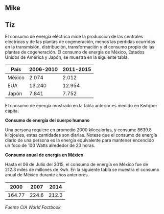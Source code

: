 ## Mike

## Tiz
El consumo de energía eléctrica mide la producción de las centrales eléctricas y de las plantas de cogeneración, menos
las pérdidas ocurridas en la transmisión, distribución, transformación y el consumo propio de las plantas de cogeneración.
El consumo de energía de México, Estados Unidos de América y Japón, se muestra en la siguiente tabla.

|  País |  2006-2010 |  2011-2015 |
|---|---|---|
| México  | 2.074  |  2.012 |
| EUA  | 13.240  |  12.954 |
| Japón  |  7.841 | 7.752 |

El consumo de energía mostrado en la tabla anterior es medido en Kwh/per cápita.

**Consumo de energía del cuerpo humano**

Una persona requiere en promedio 2000 kilocalorías, y consume 8639.8 kilojoules, estas cantidades son diarias. Notese que el
consumo de energía diario de una persona es la energía equivalente para mantener encendido un foco de 100 Watts alrededor
de 23 horas. 

**Consumo anual de energía en México**

Hasta el 06 de Julio del 2015, el consumo de energía en México fue de 212.3 miles de millones de Kwh. En la siguiente tabla
se muestra el consumo anual de México durante años anteriores.

|  2000 |  2007|  2014 |
|---|---|---|
| 164.77  | 224.6  |  212.3 |

*Fuente CIA World Factbook*
